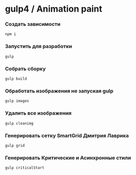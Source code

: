 # gulp4 / Animation paint

### Создать зависимости
`npm i`


### Запустить для разработки
`gulp`


### Собрать сборку
`gulp build`


### Обработать изображения не запуская gulp
`gulp images`


### Удалить все изображения
`gulp cleanimg`


### Генерировать сетку SmartGrid Дмитрия Лаврика
`gulp grid`


### Генерировать Критические и Асинхронные стили
`gulp criticalStart`